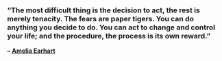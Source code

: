 ### “The most difficult thing is the decision to act, the rest is merely tenacity. The fears are paper tigers. You can do anything you decide to do. You can act to change and control your life; and the procedure, the process is its own reward.”

**–** [**Amelia Earhart**](https://londonwriterssalon.us4.list-manage.com/track/click?u=8b047263967451488070a8ad0&id=b249c99f88&e=bc5cbc9b90)